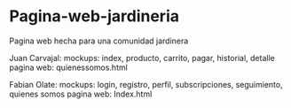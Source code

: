 # Pagina-web-jardineria
Pagina web hecha para una comunidad jardinera 

Juan Carvajal: mockups: index, producto, carrito, pagar, historial, detalle
              pagina web: quienessomos.html

Fabian Olate: mockups: login, registro, perfil, subscripciones, seguimiento, quienes somos
              pagina web: Index.html

